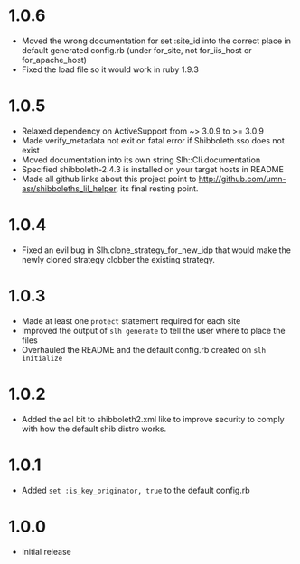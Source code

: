 1.0.6
=====
* Moved the wrong documentation for set :site_id into the correct place in
  default generated config.rb (under for_site, not for_iis_host or for_apache_host)
* Fixed the load file so it would work in ruby 1.9.3

1.0.5
=====
* Relaxed dependency on ActiveSupport from ~> 3.0.9 to >= 3.0.9
* Made verify_metadata not exit on fatal error if Shibboleth.sso does
  not exist
* Moved documentation into its own string Slh::Cli.documentation
* Specified shibboleth-2.4.3 is installed on your target hosts in README
* Made all github links about this project point to http://github.com/umn-asr/shibboleths_lil_helper, its final resting point.

1.0.4
=====
* Fixed an evil bug in Slh.clone_strategy_for_new_idp that
  would make the newly cloned strategy clobber the existing strategy.

1.0.3
=====
* Made at least one `protect` statement required for each site
* Improved the output of `slh generate` to tell the user where to place
  the files
* Overhauled the README and the default config.rb created on `slh initialize`

1.0.2
=====
* Added the acl bit to shibboleth2.xml like <Handler type="Status" Location="/Status" acl="127.0.0.1"/>
  to improve security to comply with how the default shib distro works.

1.0.1
=====
* Added `set :is_key_originator, true` to the default config.rb


1.0.0
=====
* Initial release

